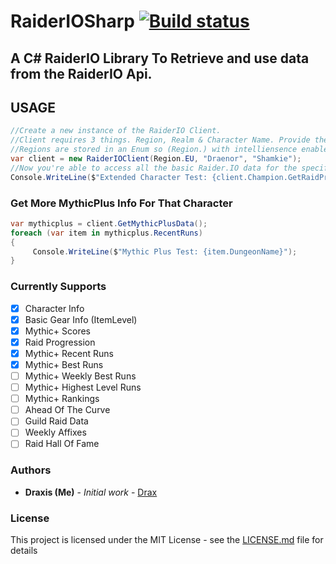 # RaiderIOSharp [![Build status](https://ci.appveyor.com/api/projects/status/wieghmj1380r1hom?svg=true)](https://ci.appveyor.com/project/joelp53/raiderio)

## A C# RaiderIO Library To Retrieve and use data from the RaiderIO Api. 

## USAGE
```cs
//Create a new instance of the RaiderIO Client.
//Client requires 3 things. Region, Realm & Character Name. Provide them as below.
//Regions are stored in an Enum so (Region.) with intelliensence enabled should display all availble regions.
var client = new RaiderIOClient(Region.EU, "Draenor", "Shamkie");
//Now you're able to access all the basic Raider.IO data for the specified user.
Console.WriteLine($"Extended Character Test: {client.Champion.GetRaidProgression.Uldir.Summary}");
```
### Get More MythicPlus Info For That Character
```cs
var mythicplus = client.GetMythicPlusData();
foreach (var item in mythicplus.RecentRuns)
{
     Console.WriteLine($"Mythic Plus Test: {item.DungeonName}");
}
```
### Currently Supports
- [x] Character Info
- [x] Basic Gear Info (ItemLevel)
- [x] Mythic+ Scores
- [x] Raid Progression
- [x] Mythic+ Recent Runs
- [x] Mythic+ Best Runs
- [ ] Mythic+ Weekly Best Runs
- [ ] Mythic+ Highest Level Runs
- [ ] Mythic+ Rankings
- [ ] Ahead Of The Curve
- [ ] Guild Raid Data
- [ ] Weekly Affixes
- [ ] Raid Hall Of Fame

### Authors

* **Draxis (Me)** - *Initial work* - [Drax](https://github.com/joelp53/)

### License

This project is licensed under the MIT License - see the [LICENSE.md](LICENSE.md) file for details

